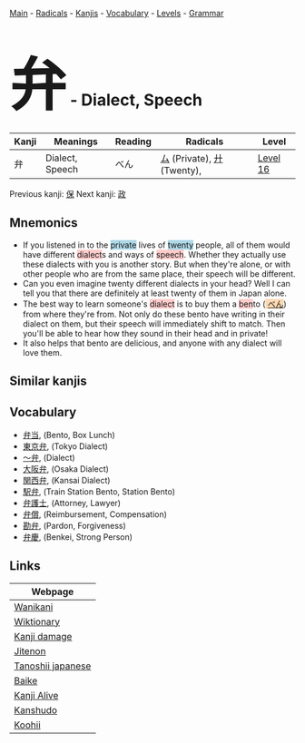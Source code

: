 <style> bigfont {font-size: 100px}</style>
[Main](../README.md) -
[Radicals](../radicals.md) -
[Kanjis](../kanjis.md) -
[Vocabulary](../vocabulary.md) -
[Levels](../levels.md) -
[Grammar](../grammar.md)
# <bigfont> 弁</bigfont> - Dialect, Speech 

| Kanji | Meanings | Reading | Radicals | Level |
| --- | --- | --- | --- | --- |
| 弁 | Dialect, Speech | べん | [ム](../radicals/ム.md) (Private), [廾](../radicals/廾.md) (Twenty),  | [Level 16](../levels/wk_level16.md) |

Previous kanji: [保](保.md) Next kanji: [政](政.md) 

## Mnemonics
 * If you listened in to the <span style="background-color:#ADD8E6"> private</span> lives of <span style="background-color:#ADD8E6"> twenty</span> people, all of them would have different <span style="background-color:#ffcccb"> dialect</span>s and ways of <span style="background-color:#ffcccb"> speech</span>. Whether they actually use these dialects with you is another story. But when they're alone, or with other people who are from the same place, their speech will be different.
* Can you even imagine twenty different dialects in your head? Well I can tell you that there are definitely at least twenty of them in Japan alone.
* The best way to learn someone's <span style="background-color:#ffcccb"> dialect</span> is to buy them a <span style="background-color:#ffcccb"> ben</span>to (<span style="background-color:#fed8b1"> [べん](https://jisho.org/search/べん)</span>) from where they're from. Not only do these bento have writing in their dialect on them, but their speech will immediately shift to match. Then you'll be able to hear how they sound in their head and in private!
* It also helps that bento are delicious, and anyone with any dialect will love them.


## Similar kanjis
 


## Vocabulary
 * [弁当](../vocabulary/弁.md), (Bento, Box Lunch)
* [東京弁](../vocabulary/弁.md), (Tokyo Dialect)
* [〜弁](../vocabulary/弁.md), (Dialect)
* [大阪弁](../vocabulary/弁.md), (Osaka Dialect)
* [関西弁](../vocabulary/弁.md), (Kansai Dialect)
* [駅弁](../vocabulary/弁.md), (Train Station Bento, Station Bento)
* [弁護士](../vocabulary/弁.md), (Attorney, Lawyer)
* [弁償](../vocabulary/弁.md), (Reimbursement, Compensation)
* [勘弁](../vocabulary/弁.md), (Pardon, Forgiveness)
* [弁慶](../vocabulary/弁.md), (Benkei, Strong Person)



## Links 

| Webpage |
| --- |
| [Wanikani          ](https://www.wanikani.com/kanji/弁) |
| [Wiktionary        ](https://en.wiktionary.org/wiki/弁) |
| [Kanji damage      ](http://www.kanjidamage.com/kanji/search?utf8=✓&q=弁) |
| [Jitenon           ](https://jitenon.com/kanji/弁) |
| [Tanoshii japanese ](https://www.tanoshiijapanese.com/dictionary/kanji.cfm?k=弁) |
| [Baike             ](https://baike.baidu.com/item/弁) |
| [Kanji Alive       ](https://app.kanjialive.com/弁) |
| [Kanshudo          ](https://www.kanshudo.com/searchmn?q=弁) |
| [Koohii            ](https://kanji.koohii.com/study/kanji/弁) |
